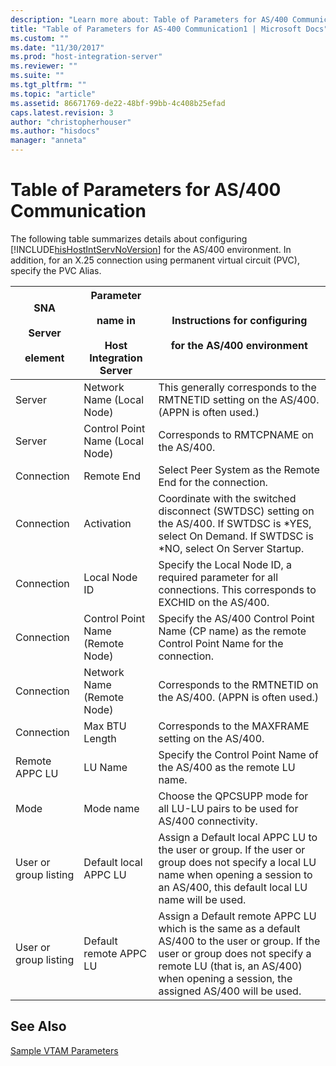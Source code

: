 ```yaml
---
description: "Learn more about: Table of Parameters for AS/400 Communication"
title: "Table of Parameters for AS-400 Communication1 | Microsoft Docs"
ms.custom: ""
ms.date: "11/30/2017"
ms.prod: "host-integration-server"
ms.reviewer: ""
ms.suite: ""
ms.tgt_pltfrm: ""
ms.topic: "article"
ms.assetid: 86671769-de22-48bf-99bb-4c408b25efad
caps.latest.revision: 3
author: "christopherhouser"
ms.author: "hisdocs"
manager: "anneta"
---
```

# Table of Parameters for AS/400 Communication
The following table summarizes details about configuring [!INCLUDE[hisHostIntServNoVersion](../includes/hishostintservnoversion-md.md)] for the AS/400 environment. In addition, for an X.25 connection using permanent virtual circuit (PVC), specify the PVC Alias.  
  
|SNA<br /><br /> Server<br /><br /> element|Parameter<br /><br /> name in<br /><br /> Host Integration Server|Instructions for configuring<br /><br /> for the AS/400 environment|  
|--------------------------------|-------------------------------------------------------|------------------------------------------------------------------|  
|Server|Network Name  (Local Node)|This generally corresponds to the RMTNETID setting on the AS/400. (APPN is often used.)|  
|Server|Control Point Name  (Local Node)|Corresponds to RMTCPNAME on the AS/400.|  
|Connection|Remote End|Select Peer System as the Remote End for the connection.|  
|Connection|Activation|Coordinate with the switched disconnect (SWTDSC) setting on the AS/400. If SWTDSC is *YES, select On Demand. If SWTDSC is \*NO, select On Server Startup.|  
|Connection|Local Node ID|Specify the Local Node ID, a required parameter for all connections. This corresponds to EXCHID on the AS/400.|  
|Connection|Control Point Name (Remote Node)|Specify the AS/400 Control Point Name (CP name) as the remote Control Point Name for the connection.|  
|Connection|Network Name (Remote Node)|Corresponds to the RMTNETID on the AS/400. (APPN is often used.)|  
|Connection|Max BTU Length|Corresponds to the MAXFRAME setting on the AS/400.|  
|Remote APPC LU|LU Name|Specify the Control Point Name of the AS/400 as the remote LU name.|  
|Mode|Mode name|Choose the QPCSUPP mode for all LU-LU pairs to be used for AS/400 connectivity.|  
|User or group listing|Default local  APPC LU|Assign a Default local APPC LU to the user or group. If the user or group does not specify a local LU name when opening a session to an AS/400, this default local LU name will be used.|  
|User or group listing|Default remote APPC LU|Assign a Default remote APPC LU  which is the same as a default AS/400  to the user or group. If the user or group does not specify a remote LU (that is, an AS/400) when opening a session, the assigned AS/400 will be used.|  
  
## See Also  
 [Sample VTAM Parameters](../core/sample-vtam-parameters1.md)
